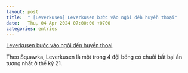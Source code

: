 ```yaml
---
layout: post
title:  " [Leverkusen] Leverkusen bước vào ngôi đền huyền thoại"
date:   Thu, 04 Apr 2024 07:00:00 +0700
categories: entries
---
```

[Leverkusen bước vào ngôi đền huyền thoại](https://www.tinthethao.com.vn/leverkusen-buoc-vao-ngoi-den-huyen-thoai-d754628.html)

Theo Squawka, Leverkusen là một trong 4 đội bóng có chuỗi bất bại ấn tượng nhất ở thế kỷ 21.

